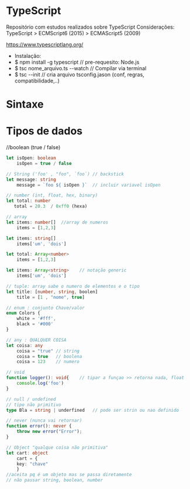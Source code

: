 # TypeScript
Repositório com estudos realizados sobre TypeScript
Considerações: TypeScript > ECMScript6 (2015) > ECMAScript5 (2009)

https://www.typescriptlang.org/

* Instalação:
* $ npm install -g typescript	    // pre-requesito: Node.js
* $ tsc nome_arquivo.ts --watch   // Compilar via terminal
* $ tsc --init                    // cria arquivo tsconfig.jason (conf, regras, compatibilidade,..)

# Sintaxe

# Tipos de dados

//boolean (true / false)
~~~TypeScript
let isOpen: boolean
    isOpen = true / false
~~~
~~~TypeScript
// String ('foo' , "foo", `foo`) // backstick
let message: string
    message = `foo ${ isOpen }`  // incluir variavel isOpen
~~~

~~~TypeScript
// number (int, float, hex, binary)
let total: number
   total = 20.3  / 0xff0 (hexa)
~~~

~~~TypeScript
// array
let items: number[]  //array de numeros
    items = [1,2,3]

let items: string[]
    items['um', 'dois']

let total: Array<number>
    items = [1,2,3]

let items: Array<string>	// notação generic
    items['um', 'dois']
~~~

~~~TypeScript
// tuple: array sabe o numero de elementos e o tipo
let title: [number, string, boolen]
    title = [1 , "nome", true]
~~~

~~~TypeScript
// enum : conjunto Chave/valor
enum Colors {
	white = '#fff',   
	black = '#000'
}

// any : QUALQUER COISA
let coisa: any
    coisa = "true" // string
    coisa = true   // boolena
    coisa = 123    // numero
~~~

~~~TypeScript
// void
function logger(): void{	// tipar a funçao >> retorna nada, float
	console.log('foo')
}
~~~

~~~TypeScript
// null / undefined
// tipo não primitivo
type Bla = string | underfined   // pode ser strin ou nao definido
~~~

~~~TypeScript
// never (nunca vai retornar)
function error(): never {
	throw new error("Error");
}
~~~
~~~TypeScript
// Object "qualque coisa não primitiva"
let cart: object
    cart = {
	key: "chave"
    }
//aceita pq é um objeto mas se passa diretamente 
// não passar string, boolean, number
~~~ 

